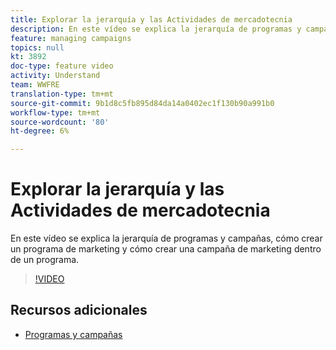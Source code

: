 ```yaml
---
title: Explorar la jerarquía y las Actividades de mercadotecnia
description: En este vídeo se explica la jerarquía de programas y campañas en Adobe Campaign Standard (ACS), cómo crear un programa de marketing y cómo crear una campaña de marketing dentro de un programa.
feature: managing campaigns
topics: null
kt: 3892
doc-type: feature video
activity: Understand
team: WWFRE
translation-type: tm+mt
source-git-commit: 9b1d8c5fb895d84da14a0402ec1f130b90a991b0
workflow-type: tm+mt
source-wordcount: '80'
ht-degree: 6%

---
```



# Explorar la jerarquía y las Actividades de mercadotecnia

En este vídeo se explica la jerarquía de programas y campañas, cómo crear un programa de marketing y cómo crear una campaña de marketing dentro de un programa.

>[!VIDEO](https://video.tv.adobe.com/v/18465?quality=12)

## Recursos adicionales

* [Programas y campañas](https://docs.adobe.com/content/help/en/campaign-standard/using/getting-started/marketing-plans/programs-and-campaigns.html)

